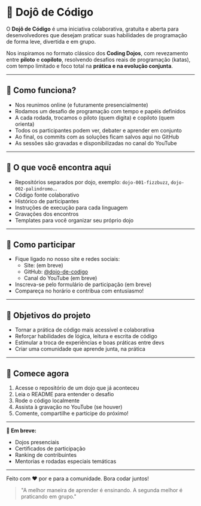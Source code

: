 # 🥋 Dojô de Código

O **Dojô de Código** é uma iniciativa colaborativa, gratuita e aberta para desenvolvedores que desejam praticar suas habilidades de programação de forma leve, divertida e em grupo.

Nos inspiramos no formato clássico dos **Coding Dojos**, com revezamento entre **piloto** e **copiloto**, resolvendo desafios reais de programação (katas), com tempo limitado e foco total na **prática e na evolução conjunta**.

---

## 🔄 Como funciona?
- Nos reunimos online (e futuramente presencialmente)
- Rodamos um desafio de programação com tempo e papéis definidos
- A cada rodada, trocamos o piloto (quem digita) e copiloto (quem orienta)
- Todos os participantes podem ver, debater e aprender em conjunto
- Ao final, os commits com as soluções ficam salvos aqui no GitHub
- As sessões são gravadas e disponibilizadas no canal do YouTube

---

## 📖 O que você encontra aqui
- Repositórios separados por dojo, exemplo: `dojo-001-fizzbuzz`, `dojo-002-palindromo`...
- Código fonte colaborativo
- Histórico de participantes
- Instruções de execução para cada linguagem
- Gravações dos encontros
- Templates para você organizar seu próprio dojo

---

## 🤝 Como participar
- Fique ligado no nosso site e redes sociais:
  - Site: (em breve) <!--[https://dojodecodigo.com.br](https://dojodecodigo.com.br)-->
  - GitHub: [@dojo-de-codigo](https://github.com/dojo-de-codigo)
  - Canal do YouTube (em breve)
- Inscreva-se pelo formulário de participação (em breve) <!--[formulário de participação](https://forms.gle/exemplo)-->
- Compareça no horário e contribua com entusiasmo!

---

## 🚀 Objetivos do projeto
- Tornar a prática de código mais acessível e colaborativa
- Reforçar habilidades de lógica, leitura e escrita de código
- Estimular a troca de experiências e boas práticas entre devs
- Criar uma comunidade que aprende junta, na prática

---

## 🌟 Comece agora
1. Acesse o repositório de um dojo que já aconteceu
2. Leia o README para entender o desafio
3. Rode o código localmente
4. Assista à gravação no YouTube (se houver)
5. Comente, compartilhe e participe do próximo!

---

**🚀 Em breve:**
- Dojos presenciais
- Certificados de participação
- Ranking de contribuintes
- Mentorias e rodadas especiais temáticas

---

Feito com ❤️ por e para a comunidade. Bora codar juntos!

> "A melhor maneira de aprender é ensinando. A segunda melhor é praticando em grupo."
